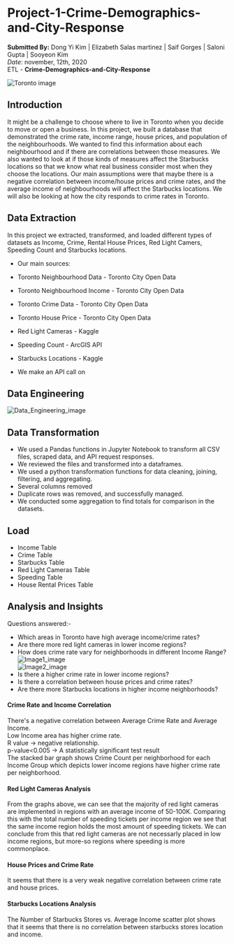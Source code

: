 # Project-1-Crime-Demographics-and-City-Response

**Submitted By:** Dong Yi Kim | Elizabeth Salas martinez | Saif Gorges | Saloni Gupta | Sooyeon Kim </br>
_Date_: november, 12th, 2020\
ETL - **Crime-Demographics-and-City-Response** <br/>

![Toronto image](./Project-1---Crime-Demographics-and-City-Response/Resources/.png)


## Introduction
It might be a challenge to choose where to live in Toronto when you decide to move or open a business. In this project, we built a database that demonstrated the crime rate, income range, house prices, and population of the neighbourhoods. We wanted to find this information about each neighbourhood and if there are correlations between those measures. We also wanted to look at if those kinds of measures affect the Starbucks locations so that we know what real business consider most when they choose the locations. Our main assumptions were that maybe there is a negative correlation between income/house prices and crime rates, and the average income of neighbourhoods will affect the Starbucks locations. We will also be looking at how the city responds to crime rates in Toronto.

## Data Extraction
In this project we extracted, transformed, and loaded different types of datasets as Income, Crime, Rental House Prices, Red Light Camers, Speeding Count and Starbucks locations.

- Our main sources:
 - Toronto Neighbourhood Data - Toronto City Open Data
 - Toronto Neighbourhood Income - Toronto City Open Data
 - Toronto Crime Data - Toronto City Open Data
 - Toronto House Price - Toronto City Open Data
 - Red Light Cameras - Kaggle
 - Speeding Count - ArcGIS API
 - Starbucks Locations - Kaggle

- We make an API call on

## Data Engineering </br>

![Data_Engineering_image](./Project-1---Crime-Demographics-and-City-Response/Graphs_and_Analysis/Resources/Data_Engineering.png) </br>

## Data Transformation
- We used a Pandas functions in Jupyter Notebook to transform all CSV files, scraped data, and API request responses.
- We reviewed the files and transformed into a dataframes.
- We used a python transformation functions for data cleaning, joining, filtering, and aggregating.
- Several columns removed
- Duplicate rows was removed, and successfully managed.
- We conducted some aggregation to find totals for comparison in the datasets.

## Load

- Income Table
- Crime Table
- Starbucks Table
- Red Light Cameras Table
- Speeding Table
- House Rental Prices Table

## Analysis and Insights

Questions answered:- </br>
- Which areas in Toronto have high average income/crime rates? </br>
- Are there more red light cameras in lower income regions? </br>
- How does crime rate vary for neighborhoods in different  Income Range? </br>
![Image1_image](./Project-1---Crime-Demographics-and-City-Response/Graphs_and_Analysis/Resources/Crime_Count_per_Neighborhood.png) </br>
![Image2_image](./Project-1---Crime-Demographics-and-City-Response/Graphs_and_Analysis/Resources/Neighborhood_Count_for_Income_Group.png) </br>
- Is there a higher crime rate in lower income regions? </br>
- Is there a correlation between house prices and crime rates? </br>
- Are there more Starbucks locations in higher income neighborhoods? </br>

#### Crime Rate and Income Correlation </br>
There's a negative correlation between Average Crime Rate and Average Income. </br>
Low Income area has higher crime rate. </br>
R value -> negative relationship. </br>
p-value<0.005 -> A statistically significant test result </br>
The stacked bar graph shows Crime Count per neighborhood for each Income Group which depicts lower income regions have higher crime rate per neighborhood.</br>
#### Red Light Cameras Analysis </br>
From the graphs above, we can see that the majority of red light cameras are implemented in regions with an average income of 50-100K. Comparing this with the total number of speeding tickets per income region we see that the same income region holds the most amount of speeding tickets. We can conclude from this that red light cameras are not necessarly placed in low income regions, but more-so regions where speeding is more commonplace. </br>
#### House Prices and Crime Rate </br>
It seems that there is a very weak negative correlation between crime rate and house prices.</br>
#### Starbucks Locations Analysis </br>
The Number of Starbucks Stores vs. Average Income scatter plot shows that it seems that there is no correlation between starbucks stores location and income. </br>


